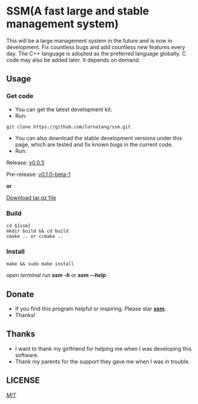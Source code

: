 # SSM(A fast large and stable management system)

  This will be a large management system in the future and is now in development. 
  Fix countless bugs and add countless new features every day. 
  The C++ language is adopted as the preferred language globally. 
  C code may also be added later. It depends on demand.

## Usage

### Get code
- You can get the latest development kit. 
- Run:
```text
git clone https://github.com/lornatang/ssm.git
```

- You can also download the stable development versions under this page, which are tested and fix known bugs in the current code.
- Run:

Release:
[v0.0.5](https://github.com/Lornatang/ssm/releases/tag/v0.0.5)

Pre-release:
[v0.1.0-beta-1](https://github.com/Lornatang/ssm/releases/tag/v0.1.0-beta.1)

**or**

[Download tar.gz file](https://github.com/Lornatang/ssm/archive/v0.0.5.tar.gz)

### Build
```text
cd ${ssm}
mkdir build && cd build
cmake .. or ccmake ..
```

### Install
```text
make && sudo make install
```
*open terminal run **ssm -h** or **ssm --help***
## Donate

- If you find this program helpful or inspiring. Please star **[ssm](https://github.com/Lornatang/ssm)**.
- Thanks!

## Thanks

- I want to thank my girlfriend for helping me when I was developing this software.
- Thank my parents for the support they gave me when I was in trouble.

## LICENSE

*[MIT](https://github.com/Lornatang/ssm/blob/master/LICENSE)*

